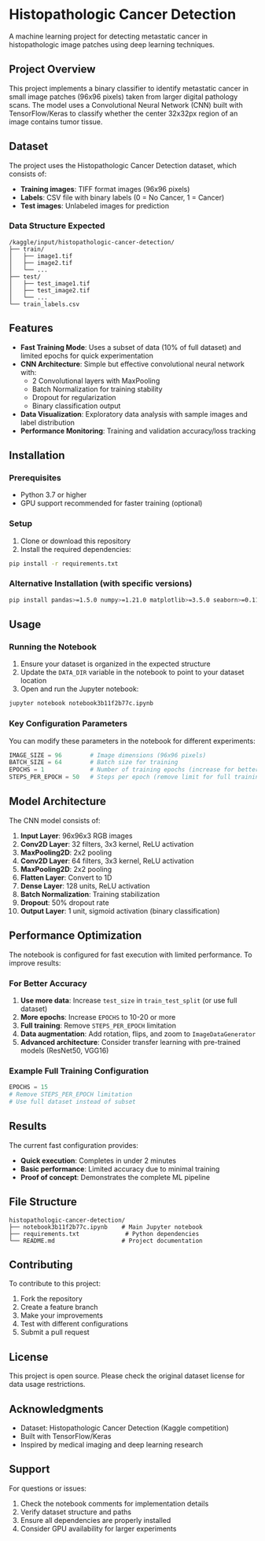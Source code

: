 # Histopathologic Cancer Detection

A machine learning project for detecting metastatic cancer in histopathologic image patches using deep learning techniques.

## Project Overview

This project implements a binary classifier to identify metastatic cancer in small image patches (96x96 pixels) taken from larger digital pathology scans. The model uses a Convolutional Neural Network (CNN) built with TensorFlow/Keras to classify whether the center 32x32px region of an image contains tumor tissue.

## Dataset

The project uses the Histopathologic Cancer Detection dataset, which consists of:
- **Training images**: TIFF format images (96x96 pixels)
- **Labels**: CSV file with binary labels (0 = No Cancer, 1 = Cancer)
- **Test images**: Unlabeled images for prediction

### Data Structure Expected
```
/kaggle/input/histopathologic-cancer-detection/
├── train/
│   ├── image1.tif
│   ├── image2.tif
│   └── ...
├── test/
│   ├── test_image1.tif
│   ├── test_image2.tif
│   └── ...
└── train_labels.csv
```

## Features

- **Fast Training Mode**: Uses a subset of data (10% of full dataset) and limited epochs for quick experimentation
- **CNN Architecture**: Simple but effective convolutional neural network with:
  - 2 Convolutional layers with MaxPooling
  - Batch Normalization for training stability
  - Dropout for regularization
  - Binary classification output
- **Data Visualization**: Exploratory data analysis with sample images and label distribution
- **Performance Monitoring**: Training and validation accuracy/loss tracking

## Installation

### Prerequisites
- Python 3.7 or higher
- GPU support recommended for faster training (optional)

### Setup
1. Clone or download this repository
2. Install the required dependencies:
```bash
pip install -r requirements.txt
```

### Alternative Installation (with specific versions)
```bash
pip install pandas>=1.5.0 numpy>=1.21.0 matplotlib>=3.5.0 seaborn>=0.11.0 scikit-learn>=1.0.0 tensorflow>=2.10.0 Pillow>=8.0.0
```

## Usage

### Running the Notebook
1. Ensure your dataset is organized in the expected structure
2. Update the `DATA_DIR` variable in the notebook to point to your dataset location
3. Open and run the Jupyter notebook:
```bash
jupyter notebook notebook3b11f2b77c.ipynb
```

### Key Configuration Parameters

You can modify these parameters in the notebook for different experiments:

```python
IMAGE_SIZE = 96        # Image dimensions (96x96 pixels)
BATCH_SIZE = 64        # Batch size for training
EPOCHS = 1             # Number of training epochs (increase for better performance)
STEPS_PER_EPOCH = 50   # Steps per epoch (remove limit for full training)
```

## Model Architecture

The CNN model consists of:

1. **Input Layer**: 96x96x3 RGB images
2. **Conv2D Layer**: 32 filters, 3x3 kernel, ReLU activation
3. **MaxPooling2D**: 2x2 pooling
4. **Conv2D Layer**: 64 filters, 3x3 kernel, ReLU activation
5. **MaxPooling2D**: 2x2 pooling
6. **Flatten Layer**: Convert to 1D
7. **Dense Layer**: 128 units, ReLU activation
8. **Batch Normalization**: Training stabilization
9. **Dropout**: 50% dropout rate
10. **Output Layer**: 1 unit, sigmoid activation (binary classification)

## Performance Optimization

The notebook is configured for fast execution with limited performance. To improve results:

### For Better Accuracy
1. **Use more data**: Increase `test_size` in `train_test_split` (or use full dataset)
2. **More epochs**: Increase `EPOCHS` to 10-20 or more
3. **Full training**: Remove `STEPS_PER_EPOCH` limitation
4. **Data augmentation**: Add rotation, flips, and zoom to `ImageDataGenerator`
5. **Advanced architecture**: Consider transfer learning with pre-trained models (ResNet50, VGG16)

### Example Full Training Configuration
```python
EPOCHS = 15
# Remove STEPS_PER_EPOCH limitation
# Use full dataset instead of subset
```

## Results

The current fast configuration provides:
- **Quick execution**: Completes in under 2 minutes
- **Basic performance**: Limited accuracy due to minimal training
- **Proof of concept**: Demonstrates the complete ML pipeline

## File Structure

```
histopathologic-cancer-detection/
├── notebook3b11f2b77c.ipynb    # Main Jupyter notebook
├── requirements.txt             # Python dependencies
└── README.md                   # Project documentation
```

## Contributing

To contribute to this project:
1. Fork the repository
2. Create a feature branch
3. Make your improvements
4. Test with different configurations
5. Submit a pull request

## License

This project is open source. Please check the original dataset license for data usage restrictions.

## Acknowledgments

- Dataset: Histopathologic Cancer Detection (Kaggle competition)
- Built with TensorFlow/Keras
- Inspired by medical imaging and deep learning research

## Support

For questions or issues:
1. Check the notebook comments for implementation details
2. Verify dataset structure and paths
3. Ensure all dependencies are properly installed
4. Consider GPU availability for larger experiments